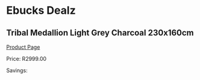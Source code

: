 
# Ebucks Dealz
## Tribal Medallion Light Grey Charcoal 230x160cm
[Product Page](https://www.ebucks.com/web/shop/productSelected.do?prodId=1210404813&catId=1209942745)

Price: R2999.00

Savings: 


	